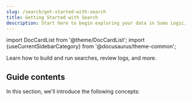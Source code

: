 ```yaml
---
slug: /search/get-started-with-search
title: Getting Started with Search
description: Start here to begin exploring your data in Sumo Logic.
---
```


import DocCardList from '@theme/DocCardList';
import {useCurrentSidebarCategory} from '@docusaurus/theme-common';

Learn how to build and run searches, review logs, and more.

## Guide contents

In this section, we'll introduce the following concepts:

<DocCardList items={useCurrentSidebarCategory().items}/>
